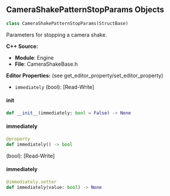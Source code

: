 ## CameraShakePatternStopParams Objects

```python
class CameraShakePatternStopParams(StructBase)
```

Parameters for stopping a camera shake.

**C++ Source:**

- **Module**: Engine
- **File**: CameraShakeBase.h

**Editor Properties:** (see get_editor_property/set_editor_property)

- ``immediately`` (bool):  [Read-Write]

<a id="unreal.CameraShakePatternStopParams.__init__"></a>

#### __init__

```python
def __init__(immediately: bool = False) -> None
```

<a id="unreal.CameraShakePatternStopParams.immediately"></a>

#### immediately

```python
@property
def immediately() -> bool
```

(bool):  [Read-Write]

<a id="unreal.CameraShakePatternStopParams.immediately"></a>

#### immediately

```python
@immediately.setter
def immediately(value: bool) -> None
```

<a id="unreal.CameraShakeStopParams"></a>